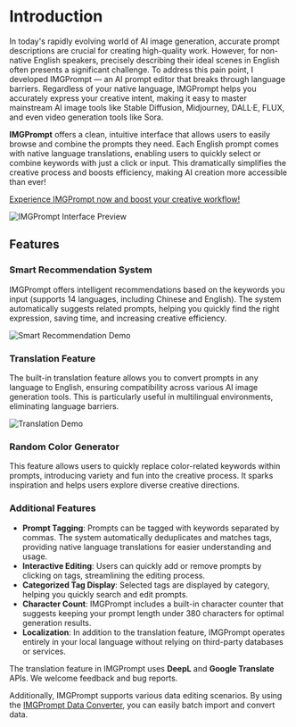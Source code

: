 # Introduction

In today's rapidly evolving world of AI image generation, accurate prompt descriptions are crucial for creating high-quality work. However, for non-native English speakers, precisely describing their ideal scenes in English often presents a significant challenge. To address this pain point, I developed IMGPrompt — an AI prompt editor that breaks through language barriers. Regardless of your native language, IMGPrompt helps you accurately express your creative intent, making it easy to master mainstream AI image tools like Stable Diffusion, Midjourney, DALL·E, FLUX, and even video generation tools like Sora.

**IMGPrompt** offers a clean, intuitive interface that allows users to easily browse and combine the prompts they need. Each English prompt comes with native language translations, enabling users to quickly select or combine keywords with just a click or input. This dramatically simplifies the creative process and boosts efficiency, making AI creation more accessible than ever!

[Experience IMGPrompt now and boost your creative workflow!](https://prompt.newzone.top/app/en)

![IMGPrompt Interface Preview](https://img.newzone.top/2024-10-23-18-31-38.png?imageMogr2/format/webp)

## Features

### Smart Recommendation System

IMGPrompt offers intelligent recommendations based on the keywords you input (supports 14 languages, including Chinese and English). The system automatically suggests related prompts, helping you quickly find the right expression, saving time, and increasing creative efficiency.

![Smart Recommendation Demo](https://img.newzone.top/gif/imgprompt-ai-suggestions.webp)

### Translation Feature

The built-in translation feature allows you to convert prompts in any language to English, ensuring compatibility across various AI image generation tools. This is particularly useful in multilingual environments, eliminating language barriers.

![Translation Demo](https://img.newzone.top/gif/imgprompt-translate.webp)

### Random Color Generator

This feature allows users to quickly replace color-related keywords within prompts, introducing variety and fun into the creative process. It sparks inspiration and helps users explore diverse creative directions.

### Additional Features

- **Prompt Tagging**: Prompts can be tagged with keywords separated by commas. The system automatically deduplicates and matches tags, providing native language translations for easier understanding and usage.
- **Interactive Editing**: Users can quickly add or remove prompts by clicking on tags, streamlining the editing process.
- **Categorized Tag Display**: Selected tags are displayed by category, helping you quickly search and edit prompts.
- **Character Count**: IMGPrompt includes a built-in character counter that suggests keeping your prompt length under 380 characters for optimal generation results.
- **Localization**: In addition to the translation feature, IMGPrompt operates entirely in your local language without relying on third-party databases or services.

The translation feature in IMGPrompt uses **DeepL** and **Google Translate** APIs. We welcome feedback and bug reports.

Additionally, IMGPrompt supports various data editing scenarios. By using the [IMGPrompt Data Converter](https://tools.newzone.top/data-parser/img-prompt), you can easily batch import and convert data.
